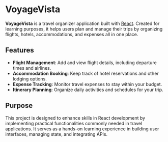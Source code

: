 # VoyageVista

**VoyageVista** is a travel organizer application built with [React](https://reactjs.org/). Created for learning purposes, it helps users plan and manage their trips by organizing flights, hotels, accommodations, and expenses all in one place.

## Features

- **Flight Management**: Add and view flight details, including departure times and airlines.
- **Accommodation Booking**: Keep track of hotel reservations and other lodging options.
- **Expense Tracking**: Monitor travel expenses to stay within your budget.
- **Itinerary Planning**: Organize daily activities and schedules for your trip.

## Purpose

This project is designed to enhance skills in React development by implementing practical functionalities commonly needed in travel applications. It serves as a hands-on learning experience in building user interfaces, managing state, and integrating APIs.
